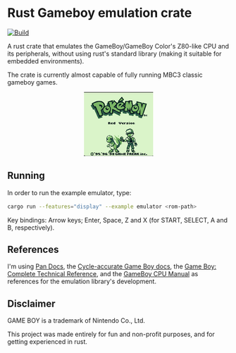 # Rust Gameboy emulation crate

[![Build](https://github.com/nirhaike/rust-gameboy/actions/workflows/build.yml/badge.svg)](https://github.com/nirhaike/rust-gameboy/actions/workflows/build.yml)

A rust crate that emulates the GameBoy/GameBoy Color's Z80-like CPU and its peripherals, without using rust's standard library (making it suitable for embedded environments).

The crate is currently almost capable of fully running MBC3 classic gameboy games.

<p align="center"><img src="./images/preview.gif" width="157" height="145"/></p>

## Running
In order to run the example emulator, type:
```bash
cargo run --features="display" --example emulator <rom-path>
```

Key bindings: Arrow keys; Enter, Space, Z and X (for START, SELECT, A and B, respectively).

## References
I'm using [Pan Docs](https://gbdev.io/pandocs/), the [Cycle-accurate Game Boy docs](https://github.com/AntonioND/giibiiadvance/blob/master/docs/TCAGBD.pdf), the [Game Boy: Complete Technical Reference](https://gekkio.fi/files/gb-docs/gbctr.pdf), and the [GameBoy CPU Manual](http://marc.rawer.de/Gameboy/Docs/GBCPUman.pdf) as references for the emulation library's development.

## Disclaimer
GAME BOY is a trademark of Nintendo Co., Ltd.

This project was made entirely for fun and non-profit purposes, and for getting experienced in rust.
